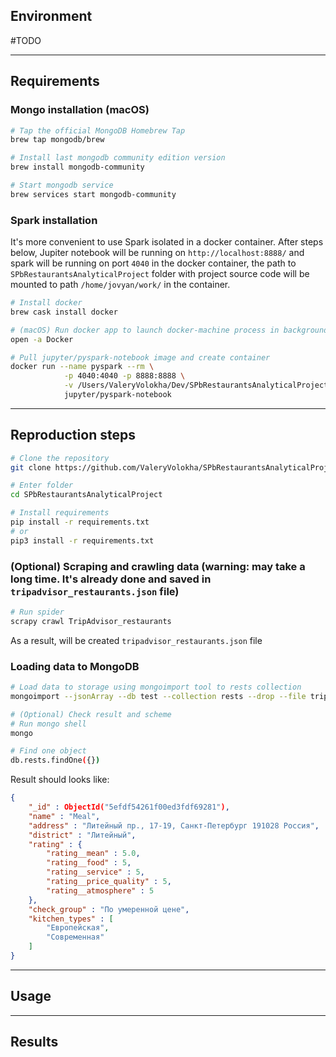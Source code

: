 
## Environment
#TODO

---

## Requirements
### Mongo installation (macOS)
```bash
# Tap the official MongoDB Homebrew Tap
brew tap mongodb/brew

# Install last mongodb community edition version
brew install mongodb-community

# Start mongodb service
brew services start mongodb-community
```

### Spark installation
It's more convenient to use Spark isolated in a docker container. After steps below, Jupiter notebook will be running on ```http://localhost:8888/``` and spark will be running on port ```4040``` in the docker container, the path to ```SPbRestaurantsAnalyticalProject``` folder with project source code will be mounted to path ```/home/jovyan/work/``` in the container.
```bash
# Install docker
brew cask install docker

# (macOS) Run docker app to launch docker-machine process in background
open -a Docker

# Pull jupyter/pyspark-notebook image and create container
docker run --name pyspark --rm \
            -p 4040:4040 -p 8888:8888 \
            -v /Users/ValeryVolokha/Dev/SPbRestaurantsAnalyticalProject:/home/jovyan/work/ \
            jupyter/pyspark-notebook
```

---

## Reproduction steps
```bash
# Clone the repository
git clone https://github.com/ValeryVolokha/SPbRestaurantsAnalyticalProject

# Enter folder
cd SPbRestaurantsAnalyticalProject

# Install requirements
pip install -r requirements.txt
# or
pip3 install -r requirements.txt
``` 

### (Optional) Scraping and crawling data (warning: may take a long time. It's already done and saved in ```tripadvisor_restaurants.json``` file)
```bash
# Run spider
scrapy crawl TripAdvisor_restaurants
```

As a result, will be created ```tripadvisor_restaurants.json``` file

### Loading data to MongoDB
```bash
# Load data to storage using mongoimport tool to rests collection
mongoimport --jsonArray --db test --collection rests --drop --file tripadvisor_restaurants.json

# (Optional) Check result and scheme
# Run mongo shell
mongo

# Find one object
db.rests.findOne({})
```
Result should looks like:
```json
{
	"_id" : ObjectId("5efdf54261f00ed3fdf69281"),
	"name" : "Meal",
	"address" : "Литейный пр., 17-19, Санкт-Петербург 191028 Россия",
	"district" : "Литейный",
	"rating" : {
		"rating__mean" : 5.0,
		"rating__food" : 5,
		"rating__service" : 5,
		"rating__price_quality" : 5,
		"rating__atmosphere" : 5
	},
	"check_group" : "По умеренной цене",
	"kitchen_types" : [
		"Европейская",
		"Современная"
	]
}
```

---

## Usage

---

## Results